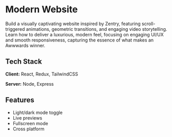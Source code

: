 
# Modern Website 

Build a visually captivating website inspired by Zentry, featuring scroll-triggered animations, geometric transitions, and engaging video storytelling. Learn how to deliver a luxurious, modern feel, focusing on engaging UI/UX and smooth responsiveness, capturing the essence of what makes an Awwwards winner.
## Tech Stack

**Client:** React, Redux, TailwindCSS

**Server:** Node, Express


## Features

- Light/dark mode toggle
- Live previews
- Fullscreen mode
- Cross platform

